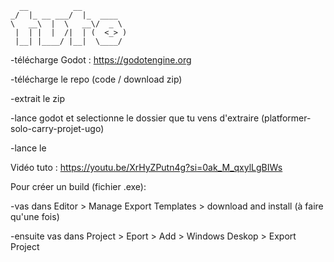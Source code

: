 ```
  __          __          
_/  |_ __ ___/  |_  ____  
\   __\  |  \   __\/  _ \ 
 |  | |  |  /|  | (  <_> )
 |__| |____/ |__|  \____/ 
 ```

-télécharge Godot : https://godotengine.org

-télécharge le repo (code / download zip)

-extrait le zip

-lance godot et selectionne le dossier que tu vens d'extraire (platformer-solo-carry-projet-ugo)

-lance le

Vidéo tuto : https://youtu.be/XrHyZPutn4g?si=0ak_M_qxylLgBIWs


Pour créer un build (fichier .exe):

-vas dans Editor > Manage Export Templates > download and install (à faire qu'une fois)

-ensuite vas dans Project > Eport > Add > Windows Deskop > Export Project
